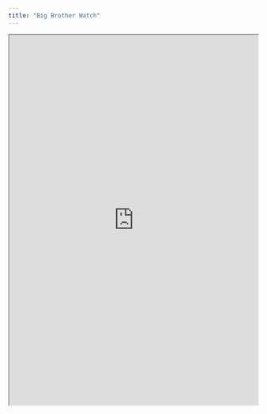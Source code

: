 ```yaml
---
title: "Big Brother Watch"
---
```



<iframe height="750" width="100%" src="https://ewelton.github.io/ktest/wiki.html#Big%20Brother%20Watch"></iframe>
